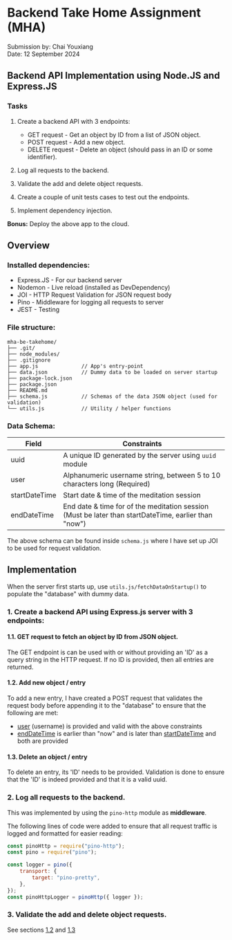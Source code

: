 # Backend Take Home Assignment (MHA)

Submission by: Chai Youxiang </br>
Date: 12 September 2024

## Backend API Implementation using Node.JS and Express.JS

### Tasks

1. Create a backend API with 3 endpoints:

    - GET request - Get an object by ID from a list of JSON object.
    - POST request - Add a new object.
    - DELETE request - Delete an object (should pass in an ID or some identifier).

2. Log all requests to the backend.

3. Validate the add and delete object requests.

4. Create a couple of unit tests cases to test out the endpoints.

5. Implement dependency injection.

**Bonus:** Deploy the above app to the cloud.

## Overview

### Installed dependencies:

<ul>
    <li> Express.JS - For our backend server</li>
    <li> Nodemon - Live reload (installed as DevDependency) </li>
    <li> JOI - HTTP Request Validation for JSON request body </li>
    <li> Pino - Middleware for logging all requests to server </li>
    <li> JEST - Testing </li>
</ul>

### File structure:

```
mha-be-takehome/
├── .git/
├── node_modules/
├── .gitignore
├── app.js              // App's entry-point
├── data.json           // Dummy data to be loaded on server startup
├── package-lock.json
├── package.json
├── README.md
├── schema.js           // Schemas of the data JSON object (used for validation)
└── utils.js            // Utility / helper functions
```

### Data Schema:

| Field         | Constraints                                                                                          |
| ------------- | ---------------------------------------------------------------------------------------------------- |
| uuid          | A unique ID generated by the server using `uuid` module                                              |
| user          | Alphanumeric username string, between 5 to 10 characters long (Required)                             |
| startDateTime | Start date & time of the meditation session                                                          |
| endDateTime   | End date & time for of the meditation session (Must be later than startDateTime, earlier than "now") |

The above schema can be found inside `schema.js` where I have set up JOI to be used for request validation. </br>

## Implementation

When the server first starts up, use `utils.js/fetchDataOnStartup()` to populate the "database" with dummy data.

### 1. Create a backend API using Express.js server with 3 endpoints:

#### 1.1. GET request to fetch an object by ID from JSON object.

The GET endpoint is can be used with or without providing an 'ID' as a query string in the HTTP request. If no ID is provided, then all entries are returned.

#### 1.2. Add new object / entry

To add a new entry, I have created a POST request that validates the request body before appending it to the "database" to ensure that the following are met: </br>

-   <u>user</u> (username) is provided and valid with the above constraints
-   <u>endDateTime</u> is earlier than "now" and is later than <u>startDateTime</u> and both are provided

#### 1.3. Delete an object / entry

To delete an entry, its 'ID' needs to be provided. Validation is done to ensure that the 'ID' is indeed provided and that it is a valid uuid.

### 2. Log all requests to the backend.

This was implemented by using the `pino-http` module as **middleware**. </br>

The following lines of code were added to ensure that all request traffic is logged and formatted for easier reading:

```javascript
const pinoHttp = require("pino-http");
const pino = require("pino");

const logger = pino({
	transport: {
		target: "pino-pretty",
	},
});
const pinoHttpLogger = pinoHttp({ logger });
```

### 3. Validate the add and delete object requests.

See sections [1.2](#1.2.-Add-new-object-/-entry) and [1.3](#1.3.-Delete-an-object-/-entry)
